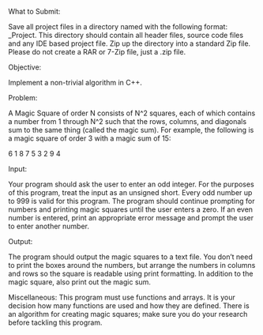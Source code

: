 What to Submit:

Save all project files in a directory named with the following format: <netID>_Project<number>. This
directory should contain all header files, source code files and any IDE based project file. Zip up
the directory into a standard Zip file. Please do not create a RAR or 7-Zip file, just a .zip file.


Objective: 

Implement a non-trivial algorithm in C++.


Problem: 

A Magic Square of order N consists of N^2 squares, each of which contains a number from 1 through N^2
such that the rows, columns, and diagonals sum to the same thing (called the magic sum). For example,
the following is a magic square of order 3 with a magic sum of 15:

6 1 8
7 5 3
2 9 4


Input: 

Your program should ask the user to enter an odd integer. For the purposes of this program, treat
the input as an unsigned short. Every odd number up to 999 is valid for this program. The program 
should continue prompting for numbers and printing magic squares until the user enters a zero. If an 
even number is entered, print an appropriate error message and prompt the user to enter another number.


Output: 

The program should output the magic squares to a text file. You don’t need to print the boxes around
the numbers, but arrange the numbers in columns and rows so the square is readable using print 
formatting. In addition to the magic square, also print out the magic sum.


Miscellaneous: This program must use functions and arrays. It is your decision how many functions are 
used and how they are defined. There is an algorithm for creating magic squares; make sure you do your
research before tackling this program.
